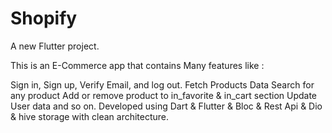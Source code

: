 # Shopify

A new Flutter project.

This is an E-Commerce app that contains Many features like :

Sign in, Sign up, Verify Email, and log out.
Fetch Products Data
Search for any product
Add or remove product to in_favorite & in_cart section
Update User data and so on.
Developed using Dart & Flutter & Bloc & Rest Api & Dio & hive storage with clean architecture.
